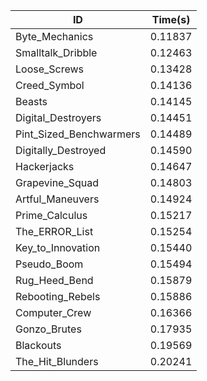 |ID|Time(s)|
|-|-|
|Byte_Mechanics|0.11837|
|Smalltalk_Dribble|0.12463|
|Loose_Screws|0.13428|
|Creed_Symbol|0.14136|
|Beasts|0.14145|
|Digital_Destroyers|0.14451|
|Pint_Sized_Benchwarmers|0.14489|
|Digitally_Destroyed|0.14590|
|Hackerjacks|0.14647|
|Grapevine_Squad|0.14803|
|Artful_Maneuvers|0.14924|
|Prime_Calculus|0.15217|
|The_ERROR_List|0.15254|
|Key_to_Innovation|0.15440|
|Pseudo_Boom|0.15494|
|Rug_Heed_Bend|0.15879|
|Rebooting_Rebels|0.15886|
|Computer_Crew|0.16366|
|Gonzo_Brutes|0.17935|
|Blackouts|0.19569|
|The_Hit_Blunders|0.20241|
